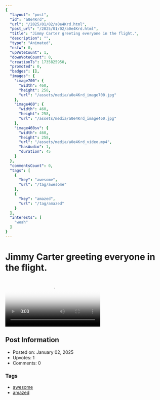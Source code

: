 ```yaml
---
{
  "layout": "post",
  "id": "a0e4Krd",
  "url": "/2025/01/02/a0e4Krd.html",
  "post_url": "/2025/01/02/a0e4Krd.html",
  "title": "Jimmy Carter greeting everyone in the flight.",
  "description": "",
  "type": "Animated",
  "nsfw": 0,
  "upVoteCount": 1,
  "downVoteCount": 0,
  "creationTs": 1735825950,
  "promoted": 0,
  "badges": [],
  "images": {
    "image700": {
      "width": 460,
      "height": 258,
      "url": "/assets/media/a0e4Krd_image700.jpg"
    },
    "image460": {
      "width": 460,
      "height": 258,
      "url": "/assets/media/a0e4Krd_image460.jpg"
    },
    "image460sv": {
      "width": 460,
      "height": 258,
      "url": "/assets/media/a0e4Krd_video.mp4",
      "hasAudio": 1,
      "duration": 45
    }
  },
  "commentsCount": 0,
  "tags": [
    {
      "key": "awesome",
      "url": "/tag/awesome"
    },
    {
      "key": "amazed",
      "url": "/tag/amazed"
    }
  ],
  "interests": [
    "woah"
  ]
}
---
```


# Jimmy Carter greeting everyone in the flight.

<video controls playsinline loop poster="/assets/media/a0e4Krd_image460.jpg">
  <source src="/assets/media/a0e4Krd_video.mp4" type="video/mp4">
  Your browser does not support the video tag.
</video>

## Post Information

- Posted on: January 02, 2025
- Upvotes: 1
- Comments: 0

### Tags

- [awesome](/tag/awesome)
- [amazed](/tag/amazed)
